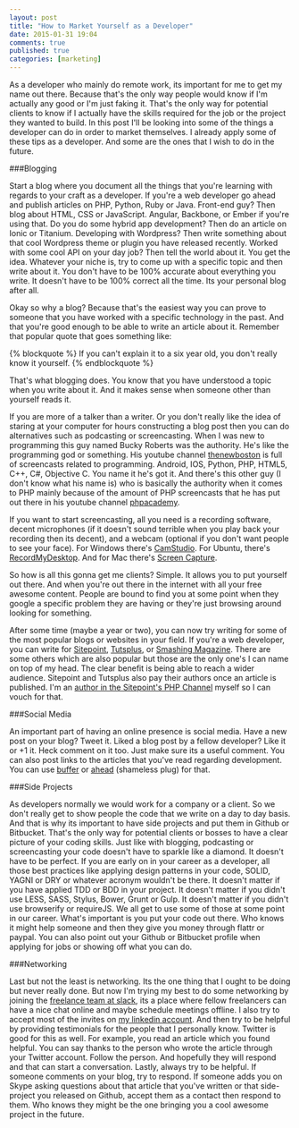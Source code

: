 ```yaml
---
layout: post
title: "How to Market Yourself as a Developer"
date: 2015-01-31 19:04
comments: true
published: true
categories: [marketing]
---
```


As a developer who mainly do remote work, its important for me to get my name out there. Because that's the only way people would know if I'm actually any good or I'm just faking it. That's the only way for potential clients to know if I actually have the skills required for the job or the project they wanted to build. In this post I'll be looking into some of the things a developer can do in order to market themselves. I already apply some of these tips as a developer. And some are the ones that I wish to do in the future.

###Blogging

Start a blog where you document all the things that you're learning with regards to your craft as a developer. If you're a web developer go ahead and publish articles on PHP, Python, Ruby or Java. Front-end guy? Then blog about HTML, CSS or JavaScript. Angular, Backbone, or Ember if you're using that. Do you do some hybrid app development? Then do an article on Ionic or Titanium. Developing with Wordpress? Then write something about that cool Wordpress theme or plugin you have released recently. Worked with some cool API on your day job? Then tell the world about it. You get the idea. Whatever your niche is, try to come up with a specific topic and then write about it. You don't have to be 100% accurate about everything you write. It doesn't have to be 100% correct all the time. Its your personal blog after all. 

Okay so why a blog? Because that's the easiest way you can prove to someone that you have worked with a specific technology in the past. And that you're good enough to be able to write an article about it. Remember that popular quote that goes something like:

{% blockquote %}
If you can't explain it to a six year old, you don't really know it yourself.
{% endblockquote %} 

That's what blogging does. You know that you have understood a topic when you write about it. And it makes sense when someone other than yourself reads it. 

If you are more of a talker than a writer. Or you don't really like the idea of staring at your computer for hours constructing a blog post then you can do alternatives such as podcasting or screencasting. When I was new to programming this guy named Bucky Roberts was the authority. He's like the programming god or something. His youtube channel [thenewboston](https://www.youtube.com/user/thenewboston) is full of screencasts related to programming. Android, IOS, Python, PHP, HTML5, C++, C#, Objective C. You name it he's got it. And there's this other guy (I don't know what his name is) who is basically the authority when it comes to PHP mainly because of the amount of PHP screencasts that he has put out there in his youtube channel [phpacademy](https://www.youtube.com/user/phpacademy). 

If you want to start screencasting, all you need is a recording software, decent microphones (if it doesn't sound terrible when you play back your recording then its decent), and a webcam (optional if you don't want people to see your face). For Windows there's [CamStudio](http://sourceforge.net/projects/camstudio/). For Ubuntu, there's [RecordMyDesktop](https://apps.ubuntu.com/cat/applications/gtk-recordmydesktop/). And for Mac there's [Screen Capture](http://www.movavi.com/mac-screen-capture).

So how is all this gonna get me clients? Simple. It allows you to put yourself out there. And when you're out there in the internet with all your free awesome content. People are bound to find you at some point when they google a specific problem they are having or they're just browsing around looking for something. 

After some time (maybe a year or two), you can now try writing for some of the most popular blogs or websites in your field. If you're a web developer, you can write for [Sitepoint](http://www.sitepoint.com/), [Tutsplus](http://code.tutsplus.com/), or [Smashing Magazine](http://www.smashingmagazine.com/). There are some others which are also popular but those are the only one's I can name on top of my head. The clear benefit is being able to reach a wider audience. Sitepoint and Tutsplus also pay their authors once an article is published. I'm an [author in the Sitepoint's PHP Channel](http://www.sitepoint.com/author/wancheta/) myself so I can vouch for that.


###Social Media

An important part of having an online presence is social media. Have a new post on your blog? Tweet it. Liked a blog post by a fellow developer? Like it or +1 it. Heck comment on it too. Just make sure its a useful comment. You can also post links to the articles that you've read regarding development. You can use [buffer](https://bufferapp.com/) or [ahead](http://ec2-54-68-251-216.us-west-2.compute.amazonaws.com/) (shameless plug) for that.


###Side Projects

As developers normally we would work for a company or a client. So we don't really get to show people the code that we write on a day to day basis. And that is why its important to have side projects and put them in Github or Bitbucket. That's the only way for potential clients or bosses to have a clear picture of your coding skills. Just like with blogging, podcasting or screencasting your code doesn't have to sparkle like a diamond. It doesn't have to be perfect. If you are early on in your career as a developer, all those best practices like applying design patterns in your code, SOLID, YAGNI or DRY or whatever acronym wouldn't be there. It doesn't matter if you have applied TDD or BDD in your project. It doesn't matter if you didn't use LESS, SASS, Stylus, Bower, Grunt or Gulp. It doesn't matter if you didn't use browserify or requireJS. We all get to use some of those at some point in our career. What's important is you put your code out there. Who knows it might help someone and then they give you money through flattr or paypal. You can also point out your Github or Bitbucket profile when applying for jobs or showing off what you can do.


###Networking

Last but not the least is networking. Its the one thing that I ought to be doing but never really done. But now I'm trying my best to do some networking by joining the [freelance team at slack](https://hashtagfreelance.slack.com), its a place where fellow freelancers can have a nice chat online and maybe schedule meetings offline. I also try to accept most of the invites on [my linkedin account](ph.linkedin.com/in/wernr). And then try to be helpful by providing testimonials for the people that I personally know. Twitter is good for this as well. For example, you read an article which you found helpful. You can say thanks to the person who wrote the article through your Twitter account. Follow the person. And hopefully they will respond and that can start a conversation. Lastly, always try to be helpful. If someone comments on your blog, try to respond. If someone adds you on Skype asking questions about that article that you've written or that side-project you released on Github, accept them as a contact then respond to them. Who knows they might be the one bringing you a cool awesome project in the future. 
